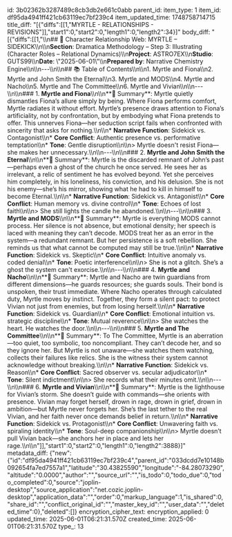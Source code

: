 id: 3b02362b3287489c8cb3db2e661c0abb
parent_id: 
item_type: 1
item_id: df95da4941ff421cb63119ec7bf239c4
item_updated_time: 1748758714715
title_diff: "[{\"diffs\":[[1,\"MYRTLE - RELATIONSHIPS - REVISIONS\"]],\"start1\":0,\"start2\":0,\"length1\":0,\"length2\":34}]"
body_diff: "[{\"diffs\":[[1,\"\\\n## 📘 Character Relationship Web: MYRTLE – SIDEKICK\\\n\\\n**Section**: Dramatica Methodology – Step 3: Illustrating (Character Roles – Relational Dynamics)\\\n**Project**: ASTRO7EX\\\n**Studio**: GUTS99\\\n**Date**: \\\"2025-06-01\\\"\\\n**Prepared by**: Narrative Chemistry Engine\\\n\\\n---\\\n\\\n## 📚 Table of Contents\\\n\\\n1. Myrtle and Fiona\\\n2. Myrtle and John Smith the Eternal\\\n3. Myrtle and MODS\\\n4. Myrtle and Nacho\\\n5. Myrtle and The Committee\\\n6. Myrtle and Vivian\\\n\\\n---\\\n\\\n### 1. **Myrtle and Fiona**\\\n\\\n**📝 Summary**: Myrtle quietly dismantles Fiona’s allure simply by being. Where Fiona performs comfort, Myrtle radiates it without effort. Myrtle’s presence draws attention to Fiona’s artificiality, not by confrontation, but by embodying what Fiona pretends to offer. This unnerves Fiona—her seduction script fails when confronted with sincerity that asks for nothing.\\\n\\\n* **Narrative Function**: Sidekick vs. Contagonist\\\n* **Core Conflict**: Authentic presence vs. performative temptation\\\n* **Tone**: Gentle disruption\\\n\\\n> Myrtle doesn't resist Fiona—she makes her unnecessary.\\\n\\\n---\\\n\\\n### 2. **Myrtle and John Smith the Eternal**\\\n\\\n**📝 Summary**: Myrtle is the discarded remnant of John’s past—perhaps even a ghost of the church he once served. He sees her as irrelevant, a relic of sentiment he has evolved beyond. Yet she perceives him completely, in his loneliness, his conviction, and his delusion. She is not his enemy—she’s his mirror, showing what he had to kill in himself to become Eternal.\\\n\\\n* **Narrative Function**: Sidekick vs. Antagonist\\\n* **Core Conflict**: Human memory vs. divine control\\\n* **Tone**: Echoes of lost faith\\\n\\\n> She still lights the candle he abandoned.\\\n\\\n---\\\n\\\n### 3. **Myrtle and MODS**\\\n\\\n**📝 Summary**: Myrtle is everything MODS cannot process. Her silence is not absence, but emotional density; her speech is laced with meaning they can’t decode. MODS treat her as an error in the system—a redundant remnant. But her persistence is a soft rebellion. She reminds us that what cannot be computed may still be true.\\\n\\\n* **Narrative Function**: Sidekick vs. Skeptic\\\n* **Core Conflict**: Intuitive anomaly vs. coded denial\\\n* **Tone**: Poetic interference\\\n\\\n> She is not a glitch. She’s a ghost the system can't exorcise.\\\n\\\n---\\\n\\\n### 4. **Myrtle and Nacho**\\\n\\\n**📝 Summary**: Myrtle and Nacho are twin guardians from different dimensions—he guards resources; she guards souls. Their bond is unspoken, their trust immediate. Where Nacho operates through calculated duty, Myrtle moves by instinct. Together, they form a silent pact: to protect Vivian not just from enemies, but from losing herself.\\\n\\\n* **Narrative Function**: Sidekick vs. Guardian\\\n* **Core Conflict**: Emotional intuition vs. strategic discipline\\\n* **Tone**: Mutual reverence\\\n\\\n> She watches the heart. He watches the door.\\\n\\\n---\\\n\\\n### 5. **Myrtle and The Committee**\\\n\\\n**📝 Summary**: To The Committee, Myrtle is an aberration—too quiet, too symbolic, too noncompliant. They can’t decode her, and so they ignore her. But Myrtle is not unaware—she watches them watching, collects their failures like relics. She is the witness their system cannot acknowledge without breaking.\\\n\\\n* **Narrative Function**: Sidekick vs. Reason\\\n* **Core Conflict**: Sacred observer vs. secular adjudicator\\\n* **Tone**: Silent indictment\\\n\\\n> She records what their minutes omit.\\\n\\\n---\\\n\\\n### 6. **Myrtle and Vivian**\\\n\\\n**📝 Summary**: Myrtle is the lighthouse for Vivian’s storm. She doesn’t guide with commands—she orients with presence. Vivian may forget herself, drown in rage, drown in grief, drown in ambition—but Myrtle never forgets her. She’s the last tether to the real Vivian, and her faith never once demands belief in return.\\\n\\\n* **Narrative Function**: Sidekick vs. Protagonist\\\n* **Core Conflict**: Unwavering faith vs. spiraling identity\\\n* **Tone**: Soul-deep companionship\\\n\\\n> Myrtle doesn’t pull Vivian back—she anchors her in place and lets her rage.\\\n\\\n\"]],\"start1\":0,\"start2\":0,\"length1\":0,\"length2\":3888}]"
metadata_diff: {"new":{"id":"df95da4941ff421cb63119ec7bf239c4","parent_id":"033dcdd7e10148b092654fa7ed7557a1","latitude":"30.43825590","longitude":"-84.28073290","altitude":"0.0000","author":"","source_url":"","is_todo":0,"todo_due":0,"todo_completed":0,"source":"joplin-desktop","source_application":"net.cozic.joplin-desktop","application_data":"","order":0,"markup_language":1,"is_shared":0,"share_id":"","conflict_original_id":"","master_key_id":"","user_data":"","deleted_time":0},"deleted":[]}
encryption_cipher_text: 
encryption_applied: 0
updated_time: 2025-06-01T06:21:31.570Z
created_time: 2025-06-01T06:21:31.570Z
type_: 13